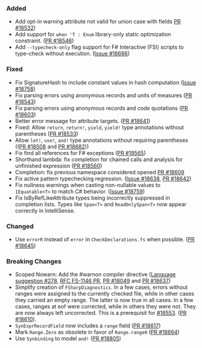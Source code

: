 ### Added
* Add opt-in warning attribute not valid for union case with fields [PR #18532](https://github.com/dotnet/fsharp/pull/18532))
* Add support for `when 'T : Enum` library-only static optimization constraint. ([PR #18546](https://github.com/dotnet/fsharp/pull/18546))
* Add `--typecheck-only` flag support for F# Interactive (FSI) scripts to type-check without execution. ([Issue #18686](https://github.com/dotnet/fsharp/issues/18686))

### Fixed

* Fix SignatureHash to include constant values in hash computation ([Issue #18758](https://github.com/dotnet/fsharp/issues/18758))
* Fix parsing errors using anonymous records and units of measures ([PR #18543](https://github.com/dotnet/fsharp/pull/18543))
* Fix parsing errors using anonymous records and code quotations ([PR #18603](https://github.com/dotnet/fsharp/pull/18603))
* Better error message for attribute targets. ([PR #18641](https://github.com/dotnet/fsharp/pull/18641))
* Fixed: Allow `return`, `return!`, `yield`, `yield!` type annotations without parentheses ([PR #18533](https://github.com/dotnet/fsharp/pull/18533))
* Allow `let!`, `use!`, `and!` type annotations without requiring parentheses (([PR #18508](https://github.com/dotnet/fsharp/pull/18508) and [PR #18682](https://github.com/dotnet/fsharp/pull/18682)))
* Fix find all references for F# exceptions ([PR #18565](https://github.com/dotnet/fsharp/pull/18565))
* Shorthand lambda: fix completion for chained calls and analysis for unfinished expression ([PR #18560](https://github.com/dotnet/fsharp/pull/18560))
* Completion: fix previous namespace considered opened [PR #18609](https://github.com/dotnet/fsharp/pull/18609)
* Fix active pattern typechecking regression. ([Issue #18638](https://github.com/dotnet/fsharp/issues/18638), [PR #18642](https://github.com/dotnet/fsharp/pull/18642))
* Fix nullness warnings when casting non-nullable values to `IEquatable<T>` to match C# behavior. ([Issue #18759](https://github.com/dotnet/fsharp/issues/18759))
* Fix IsByRefLikeAttribute types being incorrectly suppressed in completion lists. Types like `Span<T>` and `ReadOnlySpan<T>` now appear correctly in IntelliSense.

### Changed
* Use `errorR` instead of `error` in `CheckDeclarations.fs` when possible. ([PR #18645](https://github.com/dotnet/fsharp/pull/18645))

### Breaking Changes

* Scoped Nowarn: Add the #warnon compiler directive ([Language suggestion #278](https://github.com/fsharp/fslang-suggestions/issues/278), [RFC FS-1146 PR](https://github.com/fsharp/fslang-design/pull/782), [PR #18049](https://github.com/dotnet/fsharp/pull/18049) and [PR #18637](https://github.com/dotnet/fsharp/pull/18637))
* Simplify creation of `FSharpDiagnostics`. In a few cases, errors without ranges were assigned to the currently checked file, while in other cases they carried an empty range. The latter is now true in all cases. In a few cases, ranges at eof were corrected, while in others they were not. They are now always left uncorrected. This is a prerequisit for [#18553](https://github.com/dotnet/fsharp/issues/18553). ([PR #18610](https://github.com/dotnet/fsharp/pull/18610)).
* `SynExprRecordField` now includes a `range` field ([PR #18617](https://github.com/dotnet/fsharp/pull/18617))
* Mark `Range.Zero` as obsolete in favor of `Range.range0` ([PR #18664](https://github.com/dotnet/fsharp/pull/18664))
* Use `Synbinding` to model `and!` ([PR #18805](https://github.com/dotnet/fsharp/pull/18805))
